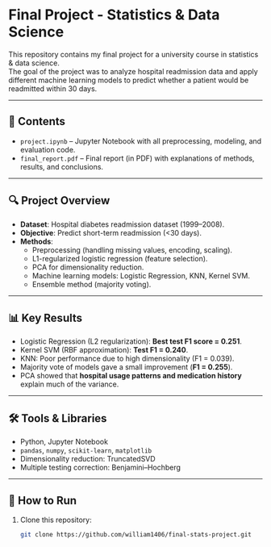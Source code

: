 # Final Project - Statistics & Data Science

This repository contains my final project for a university course in statistics & data science.  
The goal of the project was to analyze hospital readmission data and apply different machine learning models to predict whether a patient would be readmitted within 30 days.

---

## 📂 Contents
- `project.ipynb` – Jupyter Notebook with all preprocessing, modeling, and evaluation code.
- `final_report.pdf` – Final report (in PDF) with explanations of methods, results, and conclusions.

---

## 🔍 Project Overview
- **Dataset**: Hospital diabetes readmission dataset (1999–2008).  
- **Objective**: Predict short-term readmission (<30 days).  
- **Methods**:
  - Preprocessing (handling missing values, encoding, scaling).
  - L1-regularized logistic regression (feature selection).
  - PCA for dimensionality reduction.
  - Machine learning models: Logistic Regression, KNN, Kernel SVM.
  - Ensemble method (majority voting).

---

## 📊 Key Results
- Logistic Regression (L2 regularization): **Best test F1 score = 0.251**.
- Kernel SVM (RBF approximation): **Test F1 = 0.240**.
- KNN: Poor performance due to high dimensionality (F1 = 0.039).
- Majority vote of models gave a small improvement (**F1 = 0.255**).
- PCA showed that **hospital usage patterns and medication history** explain much of the variance.

---

## 🛠️ Tools & Libraries
- Python, Jupyter Notebook
- `pandas`, `numpy`, `scikit-learn`, `matplotlib`
- Dimensionality reduction: TruncatedSVD
- Multiple testing correction: Benjamini–Hochberg

---

## 🚀 How to Run
1. Clone this repository:
   ```bash
   git clone https://github.com/william1406/final-stats-project.git

